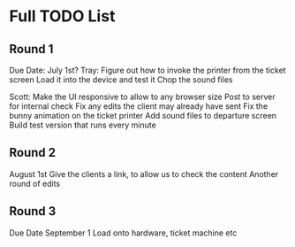 # Full TODO List

## Round 1

Due Date: July 1st?
Tray:
Figure out how to invoke the printer from the ticket screen
Load it into the device and test it
Chop the sound files

Scott:
Make the UI responsive to allow to any browser size
Post to server for internal check
Fix any edits the client may already have sent
Fix the bunny animation on the ticket printer
Add sound files to departure screen
Build test version that runs every minute

## Round 2

August 1st
Give the clients a link, to allow us to check the content
Another round of edits

## Round 3

Due Date September 1
Load onto hardware, ticket machine etc
